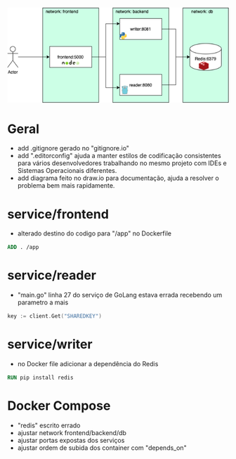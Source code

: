 ![Diagrama](./diagrama.png)

# Geral
- add .gitignore gerado no "gitignore.io"
- add ".editorconfig" ajuda a manter estilos de codificação consistentes para vários desenvolvedores trabalhando no mesmo projeto com IDEs e Sistemas Operacionais diferentes.
- add diagrama feito no draw.io para documentação, ajuda a resolver o problema bem mais rapidamente.


# service/frontend
  - alterado destino do codigo para "/app" no Dockerfile
```Dockerfile
ADD . /app
```

# service/reader
  - "main.go" linha 27 do serviço de GoLang estava errada recebendo um parametro a mais
```main.go
key := client.Get("SHAREDKEY")
```

# service/writer
  - no Docker file adicionar a dependência do Redis
```Dockerfile
RUN pip install redis
```


# Docker Compose
  - "redis" escrito errado
  - ajustar network frontend/backend/db
  - ajustar portas expostas dos serviços
  - ajustar ordem de subida dos container com "depends_on"
